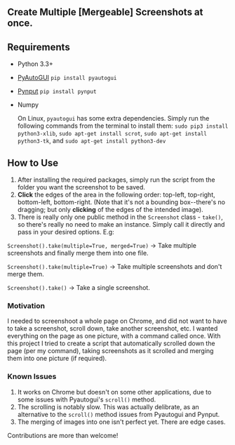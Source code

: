 ## Create Multiple [Mergeable] Screenshots at once.

## Requirements
  - Python 3.3+
  - [PyAutoGUI](https://pyautogui.readthedocs.io/en/latest/index.html)    ```pip install pyautogui```
  - [Pynput](https://pynput.readthedocs.io/en/latest/#)     ```pip install pynput```
  - Numpy
  
    On Linux, ```pyautogui``` has some extra dependencies. Simply run the following commands from the terminal to install them:
    ```sudo pip3 install python3-xlib```, 
    ```sudo apt-get install scrot```, 
    ```sudo apt-get install python3-tk```, and 
    ```sudo apt-get install python3-dev``` 
  
## How to Use
  1. After installing the required packages, simply run the script from the folder you want the screenshot to be saved.
  2. **Click** the edges of the area in the following order: top-left, top-right, bottom-left, bottom-right. (Note that it's not a bounding box--there's no dragging; but only **clicking** of the edges of the intended image).
  3. There is really only one public method in the ```Screenshot``` class - ```take()```, so there's really no need to make an instance.
  Simply call it directly and pass in your desired options. E.g:
  
  ```Screenshot().take(multiple=True, merged=True)``` -> Take multiple screenshots and finally merge them into one file.
  
  ```Screenshot().take(multiple=True)``` -> Take multiple screenshots and don't merge them.
  
  ```Screenshot().take()``` -> Take a single screenshot.
  
### Motivation
I needed to screenshoot a whole page on Chrome, and did not want to have to take a screenshot, scroll down, take another screenshot, etc. I wanted everything on the page as one picture, with a command called once. With this project I tried to create a script that automatically scrolled down the page (per my command), taking screenshots as it scrolled and merging them into one picture (if required). 

### Known Issues
1. It works on Chrome but doesn't on some other applications, due to some issues with Pyautogui's ```scroll()``` method.
2. The scrolling is notably slow. This was actually delibrate, as an alternative to the ```scroll()``` method issues from Pyautogui and Pynput.
3. The merging of images into one isn't perfect yet. There are edge cases.

Contributions are more than welcome!

